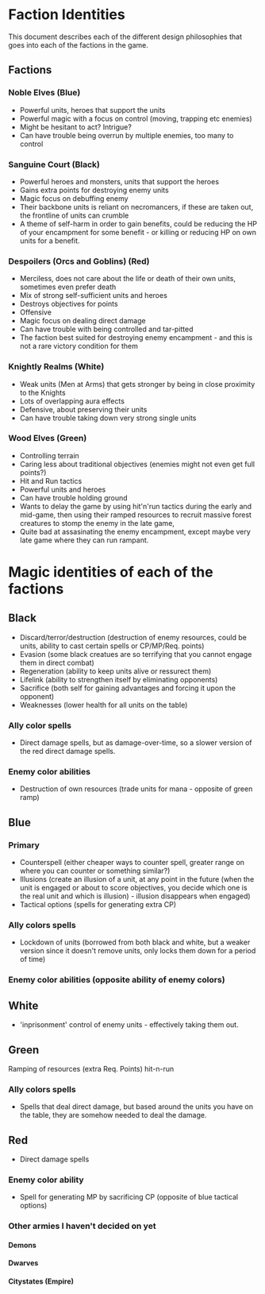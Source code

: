 # Faction Identities

This document describes each of the different design philosophies that goes into each of the factions in the game.

## Factions

### Noble Elves (Blue)
- Powerful units, heroes that support the units
- Powerful magic with a focus on control (moving, trapping etc enemies)
- Might be hesitant to act? Intrigue?
- Can have trouble being overrun by multiple enemies, too many to control

### Sanguine Court (Black)
- Powerful heroes and monsters, units that support the heroes
- Gains extra points for destroying enemy units
- Magic focus on debuffing enemy
- Their backbone units is reliant on necromancers, if these are taken out, the frontline of units can crumble
- A theme of self-harm in order to gain benefits, could be reducing the HP of your encampment for some benefit - or killing or reducing HP on own units for a benefit.

### Despoilers (Orcs and Goblins) (Red)
- Merciless, does not care about the life or death of their own units, sometimes even prefer death
- Mix of strong self-sufficient units and heroes
- Destroys objectives for points
- Offensive
- Magic focus on dealing direct damage
- Can have trouble with being controlled and tar-pitted
- The faction best suited for destroying enemy encampment - and this is not a rare victory condition for them

### Knightly Realms (White)
- Weak units (Men at Arms) that gets stronger by being in close proximity to the Knights
- Lots of overlapping aura effects
- Defensive, about preserving their units
- Can have trouble taking down very strong single units

### Wood Elves (Green)
- Controlling terrain
- Caring less about traditional objectives (enemies might not even get full points?)
- Hit and Run tactics
- Powerful units and heroes
- Can have trouble holding ground
- Wants to delay the game by using hit'n'run tactics during the early and mid-game, then using their ramped resources to recruit massive forest creatures to
  stomp the enemy in the late game,
- Quite bad at assasinating the enemy encampment, except maybe very late game where they can run rampant.
 
# Magic identities of each of the factions

## Black
- Discard/terror/destruction (destruction of enemy resources, could be units, ability to cast certain spells or CP/MP/Req. points)
- Evasion (some black creatues are so terrifying that you cannot engage them in direct combat)
- Regeneration (ability to keep units alive or ressurect them)
- Lifelink (ability to strengthen itself by eliminating opponents)
- Sacrifice (both self for gaining advantages and forcing it upon the opponent)
- Weaknesses (lower health for all units on the table)

### Ally color spells
- Direct damage spells, but as damage-over-time, so a slower version of the red direct damage spells.

### Enemy color abilities
- Destruction of own resources (trade units for mana - opposite of green ramp)

## Blue
### Primary
- Counterspell (either cheaper ways to counter spell, greater range on where you can counter or something similar?)
- Illusions (create an illusion of a unit, at any point in the future (when the unit is engaged or about to score objectives, you decide which one is the real unit and which is illusion) - illusion disappears when engaged)
- Tactical options (spells for generating extra CP)

### Ally colors spells
- Lockdown of units (borrowed from both black and white, but a weaker version since it doesn't remove units, only locks them down for a period of time)

### Enemy color abilities (opposite ability of enemy colors)

## White
- 'inprisonment' control of enemy units - effectively taking them out.

## Green
Ramping of resources (extra Req. Points)
hit-n-run

### Ally colors spells
- Spells that deal direct damage, but based around the units you have on the table, they are somehow needed to deal the damage.

## Red
- Direct damage spells


### Enemy color ability
- Spell for generating MP by sacrificing CP (opposite of blue tactical options)






### Other armies I haven't decided on yet
#### Demons
#### Dwarves
#### Citystates (Empire)
